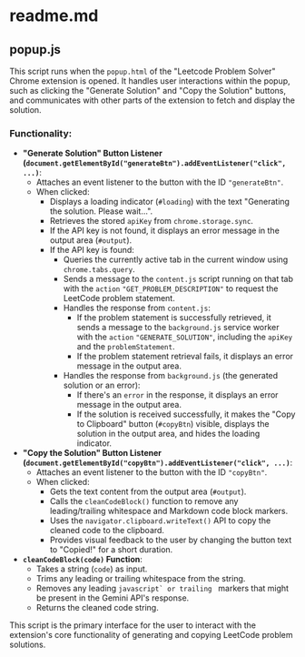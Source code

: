 # readme.md

## popup.js

This script runs when the `popup.html` of the "Leetcode Problem Solver" Chrome extension is opened. It handles user interactions within the popup, such as clicking the "Generate Solution" and "Copy the Solution" buttons, and communicates with other parts of the extension to fetch and display the solution.

### Functionality:

-   **"Generate Solution" Button Listener (`document.getElementById("generateBtn").addEventListener("click", ...)`**:
    -   Attaches an event listener to the button with the ID `"generateBtn"`.
    -   When clicked:
        -   Displays a loading indicator (`#loading`) with the text "Generating the solution. Please wait...".
        -   Retrieves the stored `apiKey` from `chrome.storage.sync`.
        -   If the API key is not found, it displays an error message in the output area (`#output`).
        -   If the API key is found:
            -   Queries the currently active tab in the current window using `chrome.tabs.query`.
            -   Sends a message to the `content.js` script running on that tab with the `action` `"GET_PROBLEM_DESCRIPTION"` to request the LeetCode problem statement.
            -   Handles the response from `content.js`:
                -   If the problem statement is successfully retrieved, it sends a message to the `background.js` service worker with the `action` `"GENERATE_SOLUTION"`, including the `apiKey` and the `problemStatement`.
                -   If the problem statement retrieval fails, it displays an error message in the output area.
            -   Handles the response from `background.js` (the generated solution or an error):
                -   If there's an `error` in the response, it displays an error message in the output area.
                -   If the solution is received successfully, it makes the "Copy to Clipboard" button (`#copyBtn`) visible, displays the solution in the output area, and hides the loading indicator.
-   **"Copy the Solution" Button Listener (`document.getElementById("copyBtn").addEventListener("click", ...)`**:
    -   Attaches an event listener to the button with the ID `"copyBtn"`.
    -   When clicked:
        -   Gets the text content from the output area (`#output`).
        -   Calls the `cleanCodeBlock()` function to remove any leading/trailing whitespace and Markdown code block markers.
        -   Uses the `navigator.clipboard.writeText()` API to copy the cleaned code to the clipboard.
        -   Provides visual feedback to the user by changing the button text to "Copied!" for a short duration.
-   **`cleanCodeBlock(code)` Function**:
    -   Takes a string (`code`) as input.
    -   Trims any leading or trailing whitespace from the string.
    -   Removes any leading ````javascript` or trailing ```` markers that might be present in the Gemini API's response.
    -   Returns the cleaned code string.

This script is the primary interface for the user to interact with the extension's core functionality of generating and copying LeetCode problem solutions.